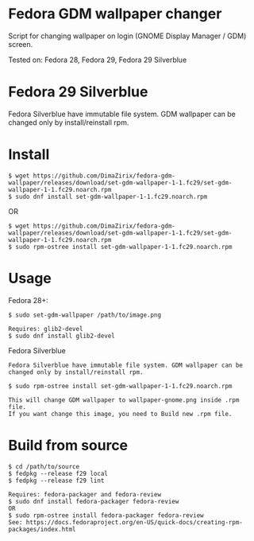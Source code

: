 # Fedora GDM wallpaper changer
Script for changing wallpaper on login (GNOME Display Manager / GDM) screen.

Tested on:
Fedora 28, Fedora 29, Fedora 29 Silverblue

# Fedora 29 Silverblue
Fedora Silverblue have immutable file system. GDM wallpaper can be changed only by install/reinstall rpm.

# Install
```shell
$ wget https://github.com/DimaZirix/fedora-gdm-wallpaper/releases/download/set-gdm-wallpaper-1-1.fc29/set-gdm-wallpaper-1-1.fc29.noarch.rpm
$ sudo dnf install set-gdm-wallpaper-1-1.fc29.noarch.rpm
```

OR
```shell
$ wget https://github.com/DimaZirix/fedora-gdm-wallpaper/releases/download/set-gdm-wallpaper-1-1.fc29/set-gdm-wallpaper-1-1.fc29.noarch.rpm
$ sudo rpm-ostree install set-gdm-wallpaper-1-1.fc29.noarch.rpm
```

# Usage
Fedora 28+:
```shell
$ sudo set-gdm-wallpaper /path/to/image.png

Requires: glib2-devel
$ sudo dnf install glib2-devel
```
Fedora Silverblue
```shell
Fedora Silverblue have immutable file system. GDM wallpaper can be changed only by install/reinstall rpm.

$ sudo rpm-ostree install set-gdm-wallpaper-1-1.fc29.noarch.rpm

This will change GDM wallpaper to wallpaper-gnome.png inside .rpm file.
If you want change this image, you need to Build new .rpm file.
```

# Build from source
```shell
$ cd /path/to/source
$ fedpkg --release f29 local
$ fedpkg --release f29 lint

Requires: fedora-packager and fedora-review
$ sudo dnf install fedora-packager fedora-review
OR
$ sudo rpm-ostree install fedora-packager fedora-review
See: https://docs.fedoraproject.org/en-US/quick-docs/creating-rpm-packages/index.html
```


